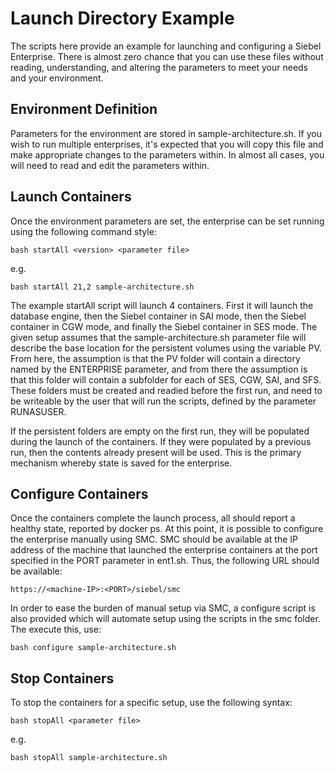 # Launch Directory Example

The scripts here provide an example for launching and configuring a Siebel Enterprise. There is almost zero chance that you can use these files without reading, understanding, and altering the parameters to meet your needs and your environment.

## Environment Definition

Parameters for the environment are stored in sample-architecture.sh. If you wish to run multiple enterprises, it's expected that you will copy this file and make appropriate changes to the parameters within. In almost all cases, you will need to read and edit the parameters within.

## Launch Containers

Once the environment parameters are set, the enterprise can be set running using the following command style:

```
bash startAll <version> <parameter file>
```

e.g.

```
bash startAll 21,2 sample-architecture.sh
```

The example startAll script will launch 4 containers. First it will launch the database engine, then the Siebel container in SAI mode, then the Siebel container in CGW mode, and finally the Siebel container in SES mode. The given setup assumes that the sample-architecture.sh parameter file will describe the base location for the persistent volumes using the variable PV. From here, the assumption is that the PV folder will contain a directory named by the ENTERPRISE parameter, and from there the assumption is that this folder will contain a subfolder for each of SES, CGW, SAI, and SFS. These folders must be created and readied before the first run, and need to be writeable by the user that will run the scripts, defined by the parameter RUNASUSER.

If the persistent folders are empty on the first run, they will be populated during the launch of the containers. If they were populated by a previous run, then the contents already present will be used. This is the primary mechanism whereby state is saved for the enterprise. 

## Configure Containers

Once the containers complete the launch process, all should report a healthy state, reported by docker ps. At this point, it is possible to configure the enterprise manually using SMC. SMC should be available at the IP address of the machine that launched the enterprise containers at the port specified in the PORT parameter in ent1.sh. Thus, the following URL should be available:

```
https://<machine-IP>:<PORT>/siebel/smc
```

In order to ease the burden of manual setup via SMC, a configure script is also provided which will automate setup using the scripts in the smc folder. The execute this, use:

```
bash configure sample-architecture.sh
```

## Stop Containers

To stop the containers for a specific setup, use the following syntax:
```
bash stopAll <parameter file>
```

e.g.

```
bash stopAll sample-architecture.sh
```
